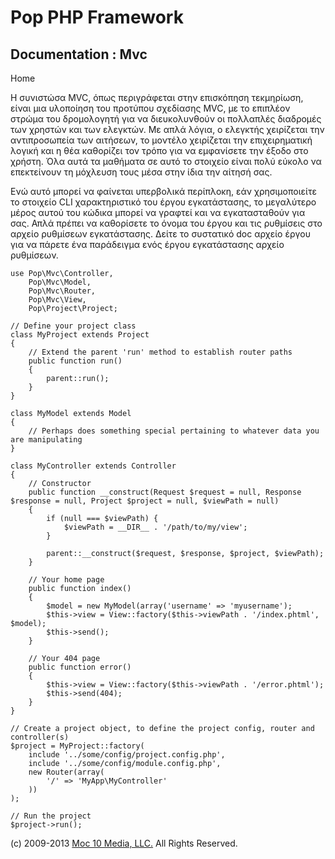 Pop PHP Framework
=================

Documentation : Mvc
-------------------

Home

Η συνιστώσα MVC, όπως περιγράφεται στην επισκόπηση τεκμηρίωση, είναι μια
υλοποίηση του προτύπου σχεδίασης MVC, με το επιπλέον στρώμα του
δρομολογητή για να διευκολυνθούν οι πολλαπλές διαδρομές των χρηστών και
των ελεγκτών. Με απλά λόγια, ο ελεγκτής χειρίζεται την αντιπροσωπεία των
αιτήσεων, το μοντέλο χειρίζεται την επιχειρηματική λογική και η θέα
καθορίζει τον τρόπο για να εμφανίσετε την έξοδο στο χρήστη. Όλα αυτά τα
μαθήματα σε αυτό το στοιχείο είναι πολύ εύκολο να επεκτείνουν τη
μόχλευση τους μέσα στην ίδια την αίτησή σας.

Ενώ αυτό μπορεί να φαίνεται υπερβολικά περίπλοκη, εάν χρησιμοποιείτε το
στοιχείο CLI χαρακτηριστικό του έργου εγκατάστασης, το μεγαλύτερο μέρος
αυτού του κώδικα μπορεί να γραφτεί και να εγκατασταθούν για σας. Απλά
πρέπει να καθορίσετε το όνομα του έργου και τις ρυθμίσεις στο αρχείο
ρυθμίσεων εγκατάστασης. Δείτε το συστατικό doc αρχείο έργου για να
πάρετε ένα παράδειγμα ενός έργου εγκατάστασης αρχείο ρυθμίσεων.

    use Pop\Mvc\Controller,
        Pop\Mvc\Model,
        Pop\Mvc\Router,
        Pop\Mvc\View,
        Pop\Project\Project;

    // Define your project class
    class MyProject extends Project
    {
        // Extend the parent 'run' method to establish router paths
        public function run()
        {
            parent::run();
        }
    }

    class MyModel extends Model
    {
        // Perhaps does something special pertaining to whatever data you are manipulating
    }

    class MyController extends Controller
    {
        // Constructor
        public function __construct(Request $request = null, Response $response = null, Project $project = null, $viewPath = null)
        {
            if (null === $viewPath) {
                $viewPath = __DIR__ . '/path/to/my/view';
            }

            parent::__construct($request, $response, $project, $viewPath);
        }

        // Your home page
        public function index()
        {
            $model = new MyModel(array('username' => 'myusername');
            $this->view = View::factory($this->viewPath . '/index.phtml', $model);
            $this->send();
        }

        // Your 404 page
        public function error()
        {
            $this->view = View::factory($this->viewPath . '/error.phtml');
            $this->send(404);
        }
    }

    // Create a project object, to define the project config, router and controller(s)
    $project = MyProject::factory(
        include '../some/config/project.config.php',
        include '../some/config/module.config.php',
        new Router(array(
            '/' => 'MyApp\MyController'
        ))
    );

    // Run the project
    $project->run();

\(c) 2009-2013 [Moc 10 Media, LLC.](http://www.moc10media.com) All
Rights Reserved.
